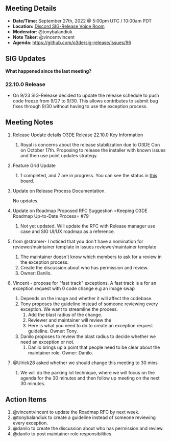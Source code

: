 ## Meeting Details

- **Date/Time:** September 27th, 2022 @ 5:00pm UTC / 10:00am PDT
- **Location:** [Discord SIG-Release Voice Room](https://discord.gg/Z2bzwCRJEz)
- **Moderator**: @tonybalandiuk
- **Note Taker**: @vincentvincent
- **Agenda**: https://github.com/o3de/sig-release/issues/96

## SIG Updates
**What happened since the last meeting?**

### 22.10.0 Release
* On 9/23 SIG-Release decided to update the release schedule to push code freeze from 9/27 to 9/30. This allows contributes to submit bug fixes through 9/30 without having to use the exception process.

## Meeting Notes
1. Release Update details O3DE Release 22.10.0 Key Information
    1. Royal is concerns about the release stabilization due to O3DE Con on October 17th. Proposing to release the installer with known issues and then use point updates strategy.
2. Feature Grid Update
    1. 1 completed, and 7 are in progress. You can see the status in [this](https://github.com/o3de/o3de/projects/18) board.
3. Update on Release Process Documentation.
    
    No updates.
3. Update on Roadmap Proposed RFC Suggestion =Keeping O3DE Roadmap Up-to-Date Process= #79
    1. Not yet updated. Will update the RFC with Release manager use case and SIG UI/UX roadmap as a reference.

4. from @stramer- I noticed that you don't have a nomination for reviewer/maintainer template in issues reviewer/maintainer template
    1. The maintainer doesn't know which members to ask for a review in the exception process.
    2. Create the discussion about who has permission and review.
    3. Owner: Danilo.

5. Vincent - propose for "fast track" exceptions. A fast track is a for an exception request with 0 code change e.g an image swap
    1. Depends on the image and whether it will affect the codebase.
    2. Tony proposes the guideline instead of someone reviewing every exception. We want to streamline the process.
        1. Add the blast radius of the change.
        2. Reviewer and maintainer will review the
        3. Here is what you need to do to create an exception request guideline. Owner: Tony.
    3. Danilo proposes to review the blast radius to decide whether we need an exception or not.
        1. Danilo brings up a point that people need to be clear about the maintainer role. Owner: Danilo.
6. @Ulrick28 asked whether we should change this meeting to 30 mins
    1. We will do the parking lot technique, where we will focus on the agenda for the 30 minutes and then follow up meeting on the next 30 minutes.

## Action Items
1. @vincentvincent to update the Roadmap RFC by next week.
2. @tonybalandiuk to create a guideline instead of someone reviewing every exception.
3. @danilo to create the discussion about who has permission and review.
4. @danilo to post maintainer role responsibilities.
